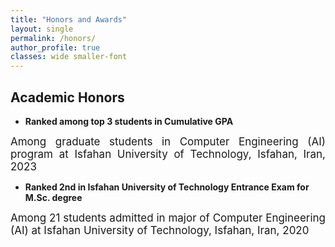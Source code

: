 ```yaml
---
title: "Honors and Awards"
layout: single
permalink: /honors/
author_profile: true
classes: wide smaller-font
---
```


## Academic Honors


- **Ranked among top 3 students in Cumulative GPA**
<div style="text-align: justify; font-size: 17px;">
  Among graduate students in Computer Engineering (AI) program at Isfahan University of Technology, Isfahan, Iran, 2023
</div>

- **Ranked 2nd in Isfahan University of Technology Entrance Exam for M.Sc. degree**
<div style="text-align: justify; font-size: 17px;">
  Among 21 students admitted in major of Computer Engineering (AI) at Isfahan University of Technology, Isfahan, Iran, 2020 
</div>
